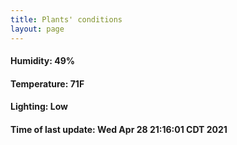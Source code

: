 ```yaml
---
title: Plants' conditions
layout: page
---
```



#### Humidity: 49%
#### Temperature: 71F
#### Lighting: Low
#### Time of last update: Wed Apr 28 21:16:01 CDT 2021
